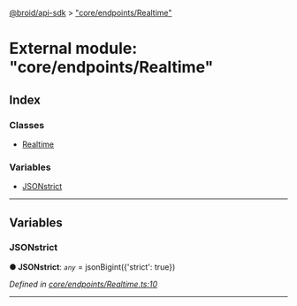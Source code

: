 [@broid/api-sdk](../README.md) > ["core/endpoints/Realtime"](../modules/_core_endpoints_realtime_.md)



# External module: "core/endpoints/Realtime"

## Index

### Classes

* [Realtime](../classes/_core_endpoints_realtime_.realtime.md)


### Variables

* [JSONstrict](_core_endpoints_realtime_.md#jsonstrict)



---
## Variables
<a id="jsonstrict"></a>

###  JSONstrict

**●  JSONstrict**:  *`any`*  =  jsonBigint({'strict': true})

*Defined in [core/endpoints/Realtime.ts:10](https://github.com/broidHQ/broid-api-js-sdk/blob/0f18411/src/core/endpoints/Realtime.ts#L10)*





___


